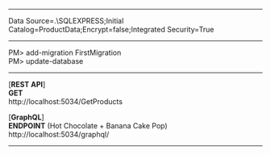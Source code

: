 ﻿
---
Data Source=.\SQLEXPRESS;Initial Catalog=ProductData;Encrypt=false;Integrated Security=True

---
PM> add-migration FirstMigration  
PM> update-database  

---
[**REST API**]  
**GET**  
http://localhost:5034/GetProducts  
  
[**GraphQL**]  
**ENDPOINT** (Hot Chocolate + Banana Cake Pop)  
http://localhost:5034/graphql/  

---
